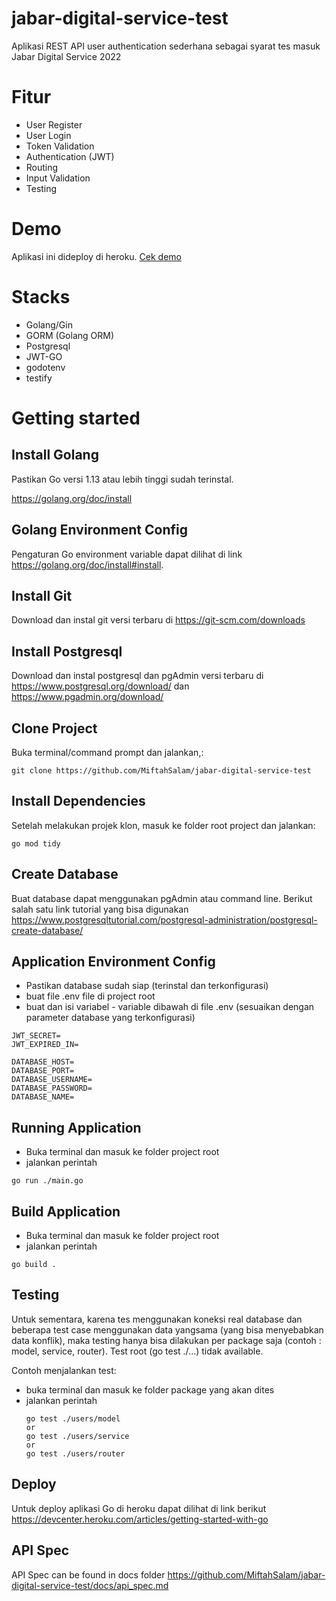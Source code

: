 # jabar-digital-service-test
Aplikasi REST API user authentication sederhana sebagai syarat tes masuk Jabar Digital Service 2022
   
# Fitur
- User Register
- User Login
- Token Validation
- Authentication (JWT)
- Routing
- Input Validation
- Testing

# Demo
Aplikasi ini dideploy di heroku. [Cek demo](https://simple-api-dservice-jabar-test.herokuapp.com/api/v1) 

# Stacks
- Golang/Gin
- GORM (Golang ORM)
- Postgresql
- JWT-GO
- godotenv
- testify


# Getting started

## Install Golang

Pastikan Go versi 1.13 atau lebih tinggi sudah terinstal.

https://golang.org/doc/install

## Golang Environment Config

Pengaturan Go environment variable dapat dilihat di link https://golang.org/doc/install#install.

## Install Git
Download dan instal git versi terbaru di https://git-scm.com/downloads

## Install Postgresql
Download dan instal postgresql dan pgAdmin versi terbaru di https://www.postgresql.org/download/ dan https://www.pgadmin.org/download/

## Clone Project
Buka terminal/command prompt dan jalankan,:
```
git clone https://github.com/MiftahSalam/jabar-digital-service-test
```

## Install Dependencies
Setelah melakukan projek klon, masuk ke folder root project dan jalankan:
```
go mod tidy
```

## Create Database
Buat database dapat menggunakan pgAdmin atau command line. Berikut salah satu link tutorial yang bisa digunakan https://www.postgresqltutorial.com/postgresql-administration/postgresql-create-database/

## Application Environment Config
- Pastikan database sudah siap (terinstal dan terkonfigurasi)
- buat file .env file di project root
- buat dan isi variabel - variable dibawah di file .env (sesuaikan dengan parameter database yang terkonfigurasi)
```
JWT_SECRET=
JWT_EXPIRED_IN=

DATABASE_HOST=
DATABASE_PORT=
DATABASE_USERNAME=
DATABASE_PASSWORD=
DATABASE_NAME=
```

## Running Application
- Buka terminal dan masuk ke folder project root
- jalankan perintah
```
go run ./main.go
```

## Build Application
- Buka terminal dan masuk ke folder project root
- jalankan perintah
```
go build .
```

## Testing
Untuk sementara, karena tes menggunakan koneksi real database dan beberapa test case menggunakan data yangsama (yang bisa menyebabkan data konflik), maka testing hanya bisa dilakukan per package saja (contoh : model, service, router). Test root (go test ./...) tidak available. 

Contoh menjalankan test:
- buka terminal dan masuk ke folder package yang akan dites
- jalankan perintah
    ```
    go test ./users/model
    or
    go test ./users/service
    or
    go test ./users/router
    ```

## Deploy
Untuk deploy aplikasi Go di heroku dapat dilihat di link berikut https://devcenter.heroku.com/articles/getting-started-with-go

## API Spec
API Spec can be found in docs folder https://github.com/MiftahSalam/jabar-digital-service-test/docs/api_spec.md
